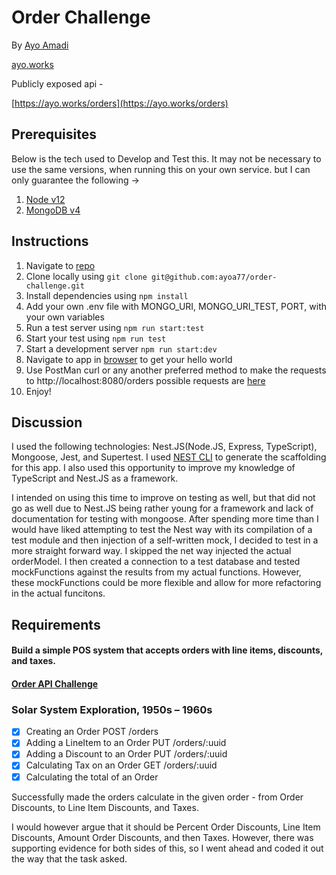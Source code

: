 # Order Challenge

By [Ayo Amadi](mailto:ayodeleamadi@gmail.com)

[ayo.works](https://ayo.works)

Publicly exposed api -

[https://ayo.works/orders](https://ayo.works/orders)

## Prerequisites

Below is the tech used to Develop and Test this.
It may not be necessary to use the same versions,
when running this on your own service.
but I can only guarantee the following ->

1. [Node v12](https://nodejs.org/en/)
2. [MongoDB v4](https://www.mongodb.com/)

## Instructions

1. Navigate to [repo](https://github.com/ayoa77/order-challenge)
2. Clone locally using
   `git clone git@github.com:ayoa77/order-challenge.git`
3. Install dependencies using `npm install`
4. Add your own .env file with MONGO_URI, MONGO_URI_TEST, PORT, with your own variables
5. Run a test server using `npm run start:test`
6. Start your test using `npm run test`
7. Start a development server `npm run start:dev`
8. Navigate to app in [browser](http://localhost:8080) to get your hello world
9. Use PostMan curl or any another preferred method to make the requests
   to http://localhost:8080/orders possible requests are [here](https://github.com/bypasslane/api-code-challenge/blob/master/orders_api.yaml)
10. Enjoy!

## Discussion

I used the following technologies: Nest.JS(Node.JS, Express, TypeScript), Mongoose, Jest, and Supertest.
I used [NEST CLI](https://docs.nestjs.com/cli/overview)
to generate the scaffolding for this app. I also used this opportunity to improve my knowledge
of TypeScript and Nest.JS as a framework. 

I intended on using this time to improve on testing as well, but that did not go as well due to
Nest.JS being rather young for a framework and lack of documentation for testing with mongoose. 
After spending more time than I would have liked attempting to test the Nest way with 
its compilation of a test module and then injection of a self-written mock, I decided to test 
in a more straight forward way. I skipped the net way injected the actual orderModel. 
I then created a connection to a test database and tested mockFunctions against the results
from my actual functions. However, these mockFunctions could be more flexible and allow for 
more refactoring in the actual funcitons. 

## Requirements

#### Build a simple POS system that accepts orders with line items, discounts, and taxes.
#### [Order API Challenge](https://github.com/bypasslane/api-code-challenge)

### Solar System Exploration, 1950s – 1960s

- [x] Creating an Order   POST /orders
- [x] Adding a LineItem to an Order   PUT /orders/:uuid
- [x] Adding a Discount to an Order   PUT /orders/:uuid
- [x] Calculating Tax on an Order   GET /orders/:uuid
- [x] Calculating the total of an Order

Successfully made the orders calculate in the given order - from Order Discounts,
to Line Item Discounts, and Taxes. 

I would however argue that it should be Percent Order Discounts, Line Item Discounts,
Amount Order Discounts, and then Taxes. However, there was supporting evidence for
both sides of this, so I went ahead and coded it out the way that the task asked.

